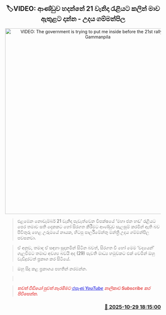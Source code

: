 <p align='center'><b><h2 align='center' title='VIDEO: The government is trying to put me inside before the 21st rally - Udaya Gammanpila'>🏷VIDEO: ආණ්ඩුව හදන්නේ 21 වැනිදා රැළියට කලින් මාව ඇතුළට දාන්න - උදය ගම්මන්පිල</h2></b></p>
<p align='center'><img src='https://helakuru.sgp1.cdn.digitaloceanspaces.com/esana/images/lib/udaya-gammanpila-uip.jpg' width='600' alt='VIDEO: The government is trying to put me inside before the 21st rally - Udaya Gammanpila'></p>

> එළඹෙන නොවැම්බර් 21 වැනිදා පැවැත්වෙන විපක්ෂයේ ‘මහා ජන හඬ’ රැළියට පෙර තමාව සති දෙකකට හෝ සිරගත කිරීමට ආණ්ඩුව සැලසුම් කරමින් ඇති බව පිවිතුරු හෙළ උරුමයේ නායක, හිටපු පාර්ලිමේන්තු මන්ත්‍රී උදය ගම්මන්පිල පවසනවා.

> ඒ අනුව, තමාද ඒ සඳහා සූදානමින් සිටින බවත්, සිරගත වී හෝ මෙම ‘වදයෙන්’ ගැලවීමට තමාට අවශ්‍ය බවයි අද (29) පැවති මාධ්‍ය හමුවකට එක් වෙමින් ඔහු වැඩිදුරටත් ප්‍රකාශ කර සිටියේ.

> ඔහු සිදු කළ ප්‍රකාශය පහතින් නරඹන්න.

>  

> <span style='color:#e64d4d'><em><span><strong>තවත් වීඩියෝ පුවත් නැරඹීමට </strong></span></em></span><a href='https://youtube.com/@esanamedia?si=UZCWEZmqFcpzlvdV'><span style='color:#4d4de6'><em><span><strong><u>එසැණ YouTube</u></strong></span></em></span></a><span style='color:#e64d4d'><em><span><strong> නාලිකාව Subscribe කර පිවිසෙන්න.</strong></span></em></span>



<h3 align='right'><a href='https://www.helakuru.lk/esana/p/114912/'>📅 2025-10-29 18:15:00</a></h3>
